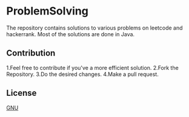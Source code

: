 # ProblemSolving
The repository contains solutions to various problems on leetcode and hackerrank. Most of the solutions are done in Java.

## Contribution
1.Feel free to contribute if you've a more efficient solution.
2.Fork the Repository.
3.Do the desired changes.
4.Make a pull request.

## License
[GNU](https://github.com/itsknk/ProblemSolving/blob/master/LICENSE)
